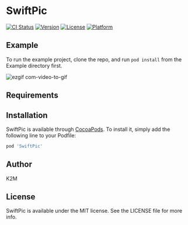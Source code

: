 # SwiftPic

[![CI Status](https://img.shields.io/travis/abrown252@gmail.com/SwiftPic.svg?style=flat)](https://travis-ci.org/abrown252@gmail.com/SwiftPic)
[![Version](https://img.shields.io/cocoapods/v/SwiftPic.svg?style=flat)](https://cocoapods.org/pods/SwiftPic)
[![License](https://img.shields.io/cocoapods/l/SwiftPic.svg?style=flat)](https://cocoapods.org/pods/SwiftPic)
[![Platform](https://img.shields.io/cocoapods/p/SwiftPic.svg?style=flat)](https://cocoapods.org/pods/SwiftPic)

## Example

To run the example project, clone the repo, and run `pod install` from the Example directory first.

![ezgif com-video-to-gif](https://user-images.githubusercontent.com/662520/41655864-25723bac-7486-11e8-9e72-b4c71794d2df.gif)

## Requirements

## Installation

SwiftPic is available through [CocoaPods](https://cocoapods.org). To install
it, simply add the following line to your Podfile:

```ruby
pod 'SwiftPic'
```

## Author

K2M

## License

SwiftPic is available under the MIT license. See the LICENSE file for more info.
